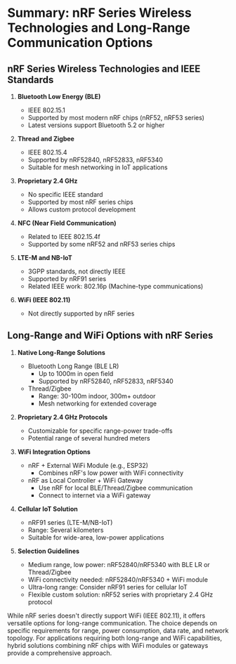 # Summary: nRF Series Wireless Technologies and Long-Range Communication Options

## nRF Series Wireless Technologies and IEEE Standards

1. **Bluetooth Low Energy (BLE)**
   - IEEE 802.15.1
   - Supported by most modern nRF chips (nRF52, nRF53 series)
   - Latest versions support Bluetooth 5.2 or higher

2. **Thread and Zigbee**
   - IEEE 802.15.4
   - Supported by nRF52840, nRF52833, nRF5340
   - Suitable for mesh networking in IoT applications

3. **Proprietary 2.4 GHz**
   - No specific IEEE standard
   - Supported by most nRF series chips
   - Allows custom protocol development

4. **NFC (Near Field Communication)**
   - Related to IEEE 802.15.4f
   - Supported by some nRF52 and nRF53 series chips

5. **LTE-M and NB-IoT**
   - 3GPP standards, not directly IEEE
   - Supported by nRF91 series
   - Related IEEE work: 802.16p (Machine-type communications)

6. **WiFi (IEEE 802.11)**
   - Not directly supported by nRF series

## Long-Range and WiFi Options with nRF Series

1. **Native Long-Range Solutions**
   - Bluetooth Long Range (BLE LR)
     * Up to 1000m in open field
     * Supported by nRF52840, nRF52833, nRF5340
   - Thread/Zigbee
     * Range: 30-100m indoor, 300m+ outdoor
     * Mesh networking for extended coverage

2. **Proprietary 2.4 GHz Protocols**
   - Customizable for specific range-power trade-offs
   - Potential range of several hundred meters

3. **WiFi Integration Options**
   - nRF + External WiFi Module (e.g., ESP32)
     * Combines nRF's low power with WiFi connectivity
   - nRF as Local Controller + WiFi Gateway
     * Use nRF for local BLE/Thread/Zigbee communication
     * Connect to internet via a WiFi gateway

4. **Cellular IoT Solution**
   - nRF91 series (LTE-M/NB-IoT)
   - Range: Several kilometers
   - Suitable for wide-area, low-power applications

5. **Selection Guidelines**
   - Medium range, low power: nRF52840/nRF5340 with BLE LR or Thread/Zigbee
   - WiFi connectivity needed: nRF52840/nRF5340 + WiFi module
   - Ultra-long range: Consider nRF91 series for cellular IoT
   - Flexible custom solution: nRF52 series with proprietary 2.4 GHz protocol

While nRF series doesn't directly support WiFi (IEEE 802.11), it offers versatile options for long-range communication. The choice depends on specific requirements for range, power consumption, data rate, and network topology. For applications requiring both long-range and WiFi capabilities, hybrid solutions combining nRF chips with WiFi modules or gateways provide a comprehensive approach.